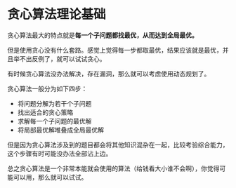 # 贪心算法理论基础



贪心算法最大的特点就是**每一个子问题都找最优，从而达到全局最优。**

但是使用贪心没有什么套路。感觉上觉得每一步都取最优，结果应该就是最优，并且举不出反例了，就可以试试贪心。

有时候贪心算法没办法解决，存在漏洞，那么就可以考虑使用动态规划了。

贪心算法一般分为如下四步：

- 将问题分解为若干个子问题
- 找出适合的贪心策略
- 求解每一个子问题的最优解
- 将局部最优解堆叠成全局最优解

但是因为贪心算法涉及到的题目都会将其他知识混杂在一起，比较考验综合能力，这个步骤有时可能没办法全部沾上边。

总之贪心算法是一个非常本能就会使用的算法（给钱看大小谁不会啊），你觉得可能可以用，那么就可以试试。